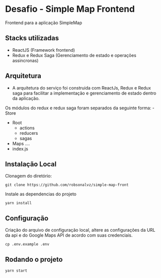 # Desafio - Simple Map Frontend

Frontend para a aplicação SimpleMap

## Stacks utilizadas
- ReactJS (Framework frontend)
- Redux e Redux Saga (Gerenciamento de estado e operações assincronas)

## Arquitetura
- A arquitetura do serviço foi construida com ReactJs, Redux e Redux saga para facilitar a implementação e gerenciamento de estado dentro da aplicação. 

Os módulos do redux e redux saga foram separados da seguinte forma:
-Store
  - Root
      - actions
      - reducers
      - sagas
  - Maps
      ....
  - index.js

## Instalação Local

Clonagem do diretório:
```
git clone https://github.com/robsonalvz/simple-map-front
```

Instale as dependencias do projeto
```
yarn install
```

## Configuração

Criação do arquivo de configuração local, altere as configurações da URL da api e do Google Maps API de acordo com suas credenciais.
```
cp .env.example .env
```

## Rodando o projeto
```
yarn start
```
